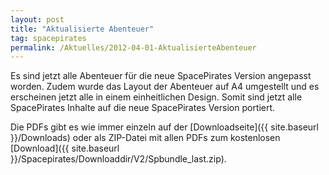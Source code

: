 ```yaml
---
layout: post
title: "Aktualisierte Abenteuer"
tag: spacepirates
permalink: /Aktuelles/2012-04-01-AktualisierteAbenteuer
---
```


Es sind jetzt alle Abenteuer für die neue SpacePirates Version angepasst worden. Zudem wurde das Layout der Abenteuer auf A4 umgestellt und es erscheinen jetzt alle in einem einheitlichen Design. Somit sind jetzt alle SpacePirates Inhalte auf die neue SpacePirates Version portiert.

Die PDFs gibt es wie immer einzeln auf der [Downloadseite]({{ site.baseurl }}/Downloads) oder als ZIP-Datei mit allen PDFs zum kostenlosen [Download]({{ site.baseurl }}/Spacepirates/Downloaddir/V2/Spbundle_last.zip).


